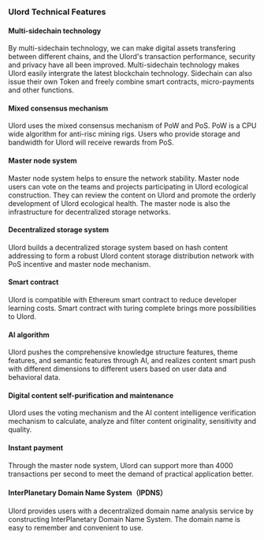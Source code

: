 ### Ulord Technical Features  
#### Multi-sidechain technology  
By multi-sidechain technology, we can make digital assets transfering between different chains, and the Ulord's transaction performance, security and privacy have all been improved. Multi-sidechain technology makes Ulord easily intergrate the latest blockchain technology. Sidechain can also issue their own Token and freely combine smart contracts, micro-payments and other functions.
#### Mixed consensus mechanism  
Ulord uses the mixed consensus mechanism of PoW and PoS. PoW is a CPU wide algorithm for anti-risc mining rigs. Users who provide storage and bandwidth for Ulord will receive rewards from PoS.   
#### Master node system  
Master node system helps to ensure the network stability. Master node users can vote on the teams and projects participating in Ulord ecological construction. They can review the content on Ulord and promote the orderly development of Ulord ecological health. The master node is also the infrastructure for decentralized storage networks.  
#### Decentralized storage system  
Ulord builds a decentralized storage system based on hash content addressing to form a robust Ulord content storage distribution network with PoS incentive and master node mechanism.
####  Smart contract  
Ulord is compatible with Ethereum smart contract to reduce developer learning costs. Smart contract with turing complete brings more possibilities to Ulord.  
#### AI algorithm  
Ulord pushes the comprehensive knowledge structure features, theme features, and semantic features through AI, and realizes content smart push with different dimensions to different users based on user data and behavioral data.
#### Digital content self-purification and maintenance  
Ulord uses the voting mechanism and the AI content intelligence verification mechanism to calculate, analyze and filter content originality, sensitivity and quality.  
####  Instant payment  
Through the master node system, Ulord can support more than 4000 transactions per second to meet the demand of practical application better.  
####  InterPlanetary Domain Name System（IPDNS）
Ulord provides users with a decentralized domain name analysis service by constructing InterPlanetary Domain Name System. The domain name is easy to remember and convenient to use.
